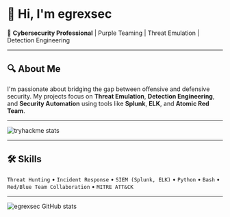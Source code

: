 # 👋 Hi, I'm egrexsec

🎯 **Cybersecurity Professional** | Purple Teaming | Threat Emulation | Detection Engineering

---

## 🔍 About Me

I'm passionate about bridging the gap between offensive and defensive security. My projects focus on **Threat Emulation**, **Detection Engineering**, and **Security Automation** using tools like **Splunk**, **ELK**, and **Atomic Red Team**.

---

![tryhackme stats](https://raw.githubusercontent.com/mell0wx/mell0wx/main/assets/thm_propic.png)

---

## 🛠️ Skills

`Threat Hunting` • `Incident Response` • `SIEM (Splunk, ELK)` • `Python` • `Bash` • `Red/Blue Team Collaboration` • `MITRE ATT&CK`

---

![egrexsec GitHub stats](https://github-readme-stats.vercel.app/api?username=egrexsec&show_icons=true&theme=dark)
